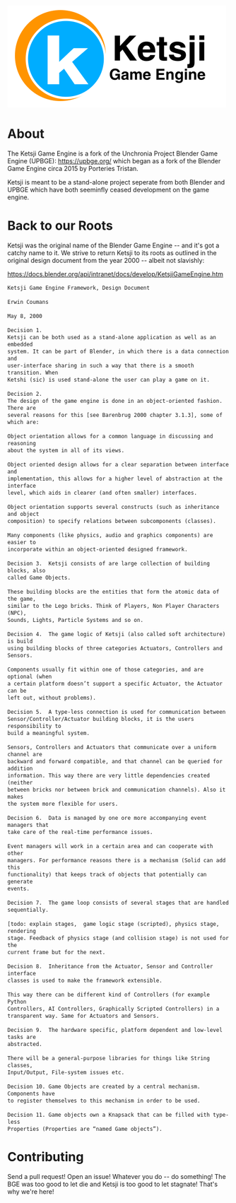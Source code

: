 
![Image](img/kge.png)

# About

The Ketsji Game Engine is a fork of the Unchronia Project Blender Game Engine (UPBGE): https://upbge.org/ which began as a fork of the Blender Game Engine circa 2015 by Porteries Tristan.

Ketsji is meant to be a stand-alone project seperate from both Blender and UPBGE which have both seeminfly ceased development on the game engine.

# Back to our Roots

Ketsji was the original name of the Blender Game Engine -- and it's got a catchy name to it. We strive to return Ketsji to its roots as outlined in the original design document from the year 2000 -- albeit not slavishly:

https://docs.blender.org/api/intranet/docs/develop/KetsjiGameEngine.htm

```
Ketsji Game Engine Framework, Design Document

Erwin Coumans

May 8, 2000

Decision 1.
Ketsji can be both used as a stand-alone application as well as an embedded
system. It can be part of Blender, in which there is a data connection and
user-interface sharing in such a way that there is a smooth transition. When
Ketshi (sic) is used stand-alone the user can play a game on it.

Decision 2.
The design of the game engine is done in an object-oriented fashion. There are
several reasons for this [see Barenbrug 2000 chapter 3.1.3], some of which are:

Object orientation allows for a common language in discussing and reasoning
about the system in all of its views.

Object oriented design allows for a clear separation between interface and
implementation, this allows for a higher level of abstraction at the interface
level, which aids in clearer (and often smaller) interfaces.

Object orientation supports several constructs (such as inheritance and object
composition) to specify relations between subcomponents (classes).

Many components (like physics, audio and graphics components) are easier to
incorporate within an object-oriented designed framework.

Decision 3.  Ketsji consists of are large collection of building blocks, also
called Game Objects.

These building blocks are the entities that form the atomic data of the game,
similar to the Lego bricks. Think of Players, Non Player Characters (NPC),
Sounds, Lights, Particle Systems and so on.

Decision 4.  The game logic of Ketsji (also called soft architecture) is build
using building blocks of three categories Actuators, Controllers and Sensors.

Components usually fit within one of those categories, and are optional (when
a certain platform doesn’t support a specific Actuator, the Actuator can be
left out, without problems).

Decision 5.  A type-less connection is used for communication between
Sensor/Controller/Actuator building blocks, it is the users responsibility to
build a meaningful system.

Sensors, Controllers and Actuators that communicate over a uniform channel are
backward and forward compatible, and that channel can be queried for addition
information. This way there are very little dependencies created (neither
between bricks nor between brick and communication channels). Also it makes
the system more flexible for users.

Decision 6.  Data is managed by one ore more accompanying event managers that
take care of the real-time performance issues.

Event managers will work in a certain area and can cooperate with other
managers. For performance reasons there is a mechanism (Solid can add this
functionality) that keeps track of objects that potentially can generate
events.

Decision 7.  The game loop consists of several stages that are handled
sequentially.

[todo: explain stages,  game logic stage (scripted), physics stage, rendering
stage. Feedback of physics stage (and collision stage) is not used for the
current frame but for the next.

Decision 8.  Inheritance from the Actuator, Sensor and Controller interface
classes is used to make the framework extensible.

This way there can be different kind of Controllers (for example Python
Controllers, AI Controllers, Graphically Scripted Controllers) in a
transparent way. Same for Actuators and Sensors.

Decision 9.  The hardware specific, platform dependent and low-level tasks are
abstracted.

There will be a general-purpose libraries for things like String classes,
Input/Output, File-system issues etc.

Decision 10. Game Objects are created by a central mechanism. Components have
to register themselves to this mechanism in order to be used.

Decision 11. Game objects own a Knapsack that can be filled with type-less
Properties (Properties are “named Game objects”).

```
# Contributing
Send a pull request! Open an issue! Whatever you do -- do something! The BGE was too good to let die and Ketsji is too good to let stagnate! That's why we're here!
